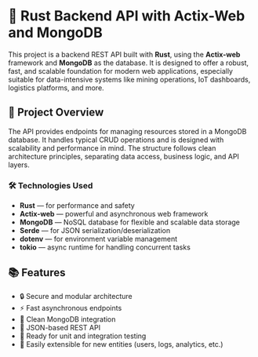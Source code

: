 # 🦀 Rust Backend API with Actix-Web and MongoDB

This project is a backend REST API built with **Rust**, using the **Actix-web** framework and **MongoDB** as the database. It is designed to offer a robust, fast, and scalable foundation for modern web applications, especially suitable for data-intensive systems like mining operations, IoT dashboards, logistics platforms, and more.

## 📌 Project Overview

The API provides endpoints for managing resources stored in a MongoDB database. It handles typical CRUD operations and is designed with scalability and performance in mind. The structure follows clean architecture principles, separating data access, business logic, and API layers.

### 🛠 Technologies Used

- **Rust** — for performance and safety
- **Actix-web** — powerful and asynchronous web framework
- **MongoDB** — NoSQL database for flexible and scalable data storage
- **Serde** — for JSON serialization/deserialization
- **dotenv** — for environment variable management
- **tokio** — async runtime for handling concurrent tasks

## 📚 Features

- 🔒 Secure and modular architecture
- ⚡ Fast asynchronous endpoints
- 🧩 Clean MongoDB integration
- 📄 JSON-based REST API
- 🧪 Ready for unit and integration testing
- 🔁 Easily extensible for new entities (users, logs, analytics, etc.)



